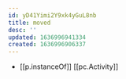 ```yaml
---
id: yD41Yimi2Y9xk4yGuL8nb
title: moved
desc: ''
updated: 1636996941334
created: 1636996906337
---
```





- [[p.instanceOf]] [[pc.Activity]]
